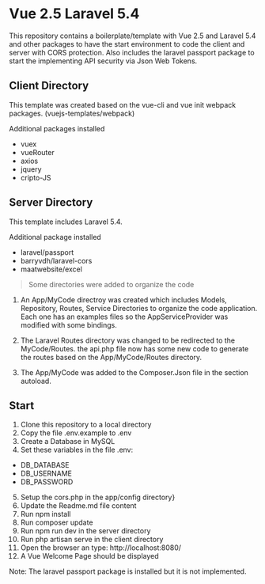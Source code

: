 # Vue 2.5 Laravel 5.4
This repository contains a boilerplate/template with Vue 2.5 and Laravel 5.4 and other packages to have the start environment to code the client and server with CORS protection. Also includes the laravel passport package to start the implementing API security via Json Web Tokens.
## Client Directory
This template was created based on the vue-cli and vue init webpack packages. (vuejs-templates/webpack)

Additional packages installed 
- vuex
- vueRouter
- axios
- jquery
- cripto-JS

## Server Directory
This template includes Laravel 5.4.

Additional package installed 
- laravel/passport
- barryvdh/laravel-cors
- maatwebsite/excel


>Some directories were added to organize the code
1. An App/MyCode directroy was created which includes Models, Repository, Routes, Service Directories to organize the code application. Each one has an examples files so the AppServiceProvider was modified with some bindings.

2. The Laravel Routes directory was changed to be redirected to the MyCode/Routes. the api.php file now has some new code to generate the routes based on the App/MyCode/Routes directory.

3. The App/MyCode was added to the Composer.Json file in the section autoload.

## Start
1. Clone this repository to a local directory
2. Copy the file .env.example to .env
3. Create a Database in MySQL
4. Set these variables in the file .env:
- DB_DATABASE 
- DB_USERNAME 
- DB_PASSWORD
5. Setup the cors.php in the app/config directory}
6. Update the Readme.md file content
7. Run npm install
8. Run composer update
9. Run npm run dev in the server directory
10. Run php artisan serve in the client directory
11. Open the browser an type: http://localhost:8080/
12. A Vue Welcome Page should be displayed

Note: The laravel passport package is installed but it is not implemented.


